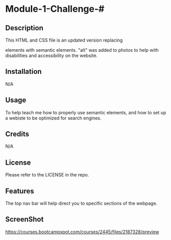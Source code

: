 # Module-1-Challenge-# <Horiseon Digital Marketing Webpage>

## Description
This HTML and CSS file is an updated version replacing <div> elements with semantic elements. "alt" was added to photos to help with disabilities and accessibility on the website. 

## Installation
N/A

## Usage
To help teach me how to properly use semantic elements, and how to set up a webiste to be optimized for search engines.
## Credits
N/A

## License
Please refer to the LICENSE in the repo.

## Features
The top nav bar will help direct you to specific sections of the webpage. 
## ScreenShot
https://courses.bootcampspot.com/courses/2445/files/2187328/preview